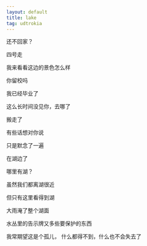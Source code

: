 ```yaml
---
layout: default
title: lake
tag: udtrokia
---
```


还不回家？

四号走

我来看看这边的景色怎么样

你留校吗

我已经毕业了

这么长时间没见你，去哪了

搬走了

有些话想对你说

只是默念了一遍

在湖边了

哪里有湖？

虽然我们都离湖很近

但只有这里看得到湖

大雨淹了整个湖面

水丛里的告示牌又多些要保护的东西

我常期望这是个孤儿， 什么都得不到，什么也不会失去了
